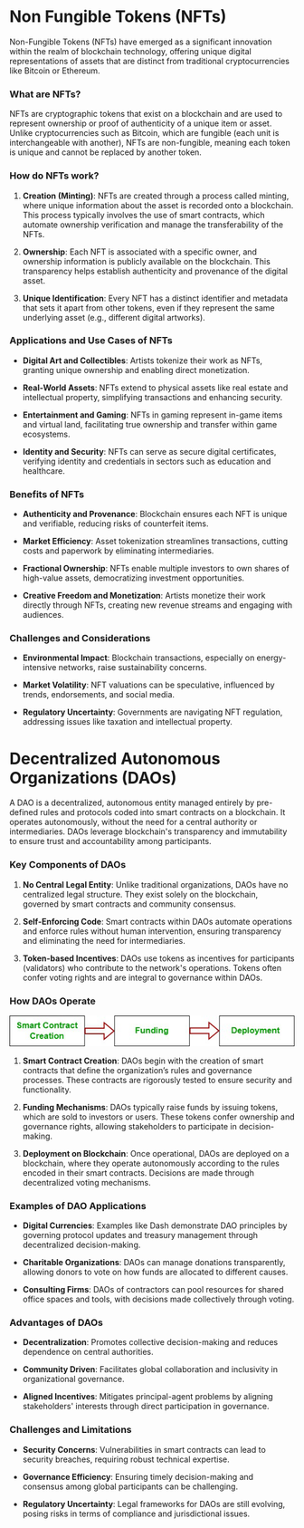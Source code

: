 # Non Fungible Tokens (NFTs)

Non-Fungible Tokens (NFTs) have emerged as a significant innovation within the realm of blockchain technology, offering unique digital representations of assets that are distinct from traditional cryptocurrencies like Bitcoin or Ethereum. 

### What are NFTs?

NFTs are cryptographic tokens that exist on a blockchain and are used to represent ownership or proof of authenticity of a unique item or asset. Unlike cryptocurrencies such as Bitcoin, which are fungible (each unit is interchangeable with another), NFTs are non-fungible, meaning each token is unique and cannot be replaced by another token.

### How do NFTs work?

1. **Creation (Minting)**: NFTs are created through a process called minting, where unique information about the asset is recorded onto a blockchain. This process typically involves the use of smart contracts, which automate ownership verification and manage the transferability of the NFTs.

2. **Ownership**: Each NFT is associated with a specific owner, and ownership information is publicly available on the blockchain. This transparency helps establish authenticity and provenance of the digital asset.

3. **Unique Identification**: Every NFT has a distinct identifier and metadata that sets it apart from other tokens, even if they represent the same underlying asset (e.g., different digital artworks).

### Applications and Use Cases of NFTs

- **Digital Art and Collectibles**: Artists tokenize their work as NFTs, granting unique ownership and enabling direct monetization.
  
- **Real-World Assets**: NFTs extend to physical assets like real estate and intellectual property, simplifying transactions and enhancing security.
  
- **Entertainment and Gaming**: NFTs in gaming represent in-game items and virtual land, facilitating true ownership and transfer within game ecosystems.
  
- **Identity and Security**: NFTs can serve as secure digital certificates, verifying identity and credentials in sectors such as education and healthcare.

### Benefits of NFTs

- **Authenticity and Provenance**: Blockchain ensures each NFT is unique and verifiable, reducing risks of counterfeit items.
  
- **Market Efficiency**: Asset tokenization streamlines transactions, cutting costs and paperwork by eliminating intermediaries.
  
- **Fractional Ownership**: NFTs enable multiple investors to own shares of high-value assets, democratizing investment opportunities.
  
- **Creative Freedom and Monetization**: Artists monetize their work directly through NFTs, creating new revenue streams and engaging with audiences.

### Challenges and Considerations

- **Environmental Impact**: Blockchain transactions, especially on energy-intensive networks, raise sustainability concerns.
  
- **Market Volatility**: NFT valuations can be speculative, influenced by trends, endorsements, and social media.
  
- **Regulatory Uncertainty**: Governments are navigating NFT regulation, addressing issues like taxation and intellectual property.






# Decentralized Autonomous Organizations (DAOs)

A DAO is a decentralized, autonomous entity managed entirely by pre-defined rules and protocols coded into smart contracts on a blockchain. It operates autonomously, without the need for a central authority or intermediaries. DAOs leverage blockchain's transparency and immutability to ensure trust and accountability among participants.

### Key Components of DAOs
1. **No Central Legal Entity**: Unlike traditional organizations, DAOs have no centralized legal structure. They exist solely on the blockchain, governed by smart contracts and community consensus.
   
2. **Self-Enforcing Code**: Smart contracts within DAOs automate operations and enforce rules without human intervention, ensuring transparency and eliminating the need for intermediaries.

3. **Token-based Incentives**: DAOs use tokens as incentives for participants (validators) who contribute to the network's operations. Tokens often confer voting rights and are integral to governance within DAOs.

### How DAOs Operate

![](img/2024-06-24-18-34-04.png)

1. **Smart Contract Creation**: DAOs begin with the creation of smart contracts that define the organization’s rules and governance processes. These contracts are rigorously tested to ensure security and functionality.

2. **Funding Mechanisms**: DAOs typically raise funds by issuing tokens, which are sold to investors or users. These tokens confer ownership and governance rights, allowing stakeholders to participate in decision-making.

3. **Deployment on Blockchain**: Once operational, DAOs are deployed on a blockchain, where they operate autonomously according to the rules encoded in their smart contracts. Decisions are made through decentralized voting mechanisms.

### Examples of DAO Applications
- **Digital Currencies**: Examples like Dash demonstrate DAO principles by governing protocol updates and treasury management through decentralized decision-making.
  
- **Charitable Organizations**: DAOs can manage donations transparently, allowing donors to vote on how funds are allocated to different causes.
  
- **Consulting Firms**: DAOs of contractors can pool resources for shared office spaces and tools, with decisions made collectively through voting.

### Advantages of DAOs
- **Decentralization**: Promotes collective decision-making and reduces dependence on central authorities.
  
- **Community Driven**: Facilitates global collaboration and inclusivity in organizational governance.
  
- **Aligned Incentives**: Mitigates principal-agent problems by aligning stakeholders' interests through direct participation in governance.

### Challenges and Limitations
- **Security Concerns**: Vulnerabilities in smart contracts can lead to security breaches, requiring robust technical expertise.
  
- **Governance Efficiency**: Ensuring timely decision-making and consensus among global participants can be challenging.
  
- **Regulatory Uncertainty**: Legal frameworks for DAOs are still evolving, posing risks in terms of compliance and jurisdictional issues.
